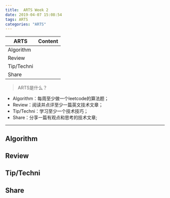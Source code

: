 ```yaml
---
title:  ARTS Week 2
date: 2019-04-07 15:08:54
tags: ARTS
categories: "ARTS"
---
```


| ARTS       | Content |
| ---------- | ------- |
| Algorithm  |         |
| Review     |         |
| Tip/Techni |         |
| Share      |         |
<!-- more -->

> ARTS是什么？
- Algorithm：每周至少做一个leetcode的算法题；
- Review：阅读并点评至少一篇英文技术文章；
- Tip/Techni：学习至少一个技术技巧；
- Share：分享一篇有观点和思考的技术文章;
---

## Algorithm

## Review

## Tip/Techni


## Share
